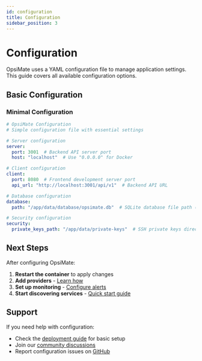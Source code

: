 ```yaml
---
id: configuration
title: Configuration
sidebar_position: 3
---
```


# Configuration

OpsiMate uses a YAML configuration file to manage application settings. This guide covers all available configuration options.

## Basic Configuration

### Minimal Configuration

```yaml title="configfile.yml"
# OpsiMate Configuration
# Simple configuration file with essential settings

# Server configuration
server:
  port: 3001  # Backend API server port
  host: "localhost"  # Use "0.0.0.0" for Docker

# Client configuration  
client:
  port: 8080  # Frontend development server port
  api_url: "http://localhost:3001/api/v1"  # Backend API URL

# Database configuration
database:
  path: "/app/data/database/opsimate.db"  # SQLite database file path (mounted volume)

# Security configuration
security:
  private_keys_path: "/app/data/private-keys"  # SSH private keys directory (mounted volume)

```

## Next Steps

After configuring OpsiMate:

1. **Restart the container** to apply changes
2. **Add providers** - [Learn how](../providers-services/providers/add-provider)
3. **Set up monitoring** - [Configure alerts](../alerts/adding-alerts)
4. **Start discovering services** - [Quick start guide](deploy)

## Support

If you need help with configuration:

- Check the [deployment guide](deploy) for basic setup
- Join our [community discussions](https://github.com/opsimate/opsimate/discussions)
- Report configuration issues on [GitHub](https://github.com/opsimate/opsimate/issues)
